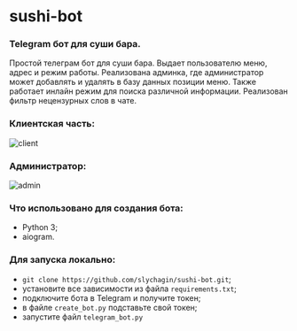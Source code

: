 # sushi-bot
### Telegram бот для суши бара.

Простой телеграм бот для суши бара.
Выдает пользователю меню, адрес и режим работы.
Реализована админка, где администратор может добавлять и удалять в базу данных позиции меню.
Также работает инлайн режим для поиска различной информации.
Реализован фильтр нецензурных слов в чате.

### Клиентская часть:
![client](https://github.com/slychagin/sushi-bot/blob/master/demo_gifs/client.gif)

### Администратор:
![admin](https://github.com/slychagin/sushi-bot/blob/master/demo_gifs/admin.gif)

### Что использовано для создания бота:
- Python 3;
- aiogram.

### Для запуска локально:
- `git clone https://github.com/slychagin/sushi-bot.git`;
- установите все зависимости из файла `requirements.txt`;
- подключите бота в Telegram и получите токен;
- в файле `create_bot.py` подставьте свой токен;
- запустите файл `telegram_bot.py`
